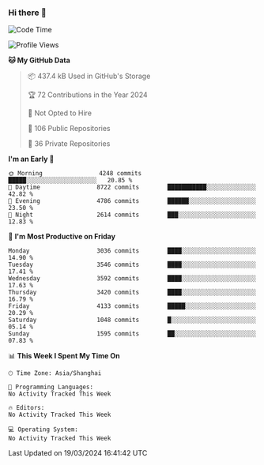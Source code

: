 ### Hi there 👋

<!--
**qbosen/qbosen** is a ✨ _special_ ✨ repository because its `README.md` (this file) appears on your GitHub profile.

Here are some ideas to get you started:

- 🔭 I’m currently working on ...
- 🌱 I’m currently learning ...
- 👯 I’m looking to collaborate on ...
- 🤔 I’m looking for help with ...
- 💬 Ask me about ...
- 📫 How to reach me: ...
- 😄 Pronouns: ...
- ⚡ Fun fact: ...
-->

<!--START_SECTION:waka-->
![Code Time](http://img.shields.io/badge/Code%20Time-2%2C111%20hrs%2036%20mins-blue)

![Profile Views](http://img.shields.io/badge/Profile%20Views-0-blue)

**🐱 My GitHub Data** 

> 📦 437.4 kB Used in GitHub's Storage 
 > 
> 🏆 72 Contributions in the Year 2024
 > 
> 🚫 Not Opted to Hire
 > 
> 📜 106 Public Repositories 
 > 
> 🔑 36 Private Repositories 
 > 
**I'm an Early 🐤** 

```text
🌞 Morning                4248 commits        █████░░░░░░░░░░░░░░░░░░░░   20.85 % 
🌆 Daytime                8722 commits        ███████████░░░░░░░░░░░░░░   42.82 % 
🌃 Evening                4786 commits        ██████░░░░░░░░░░░░░░░░░░░   23.50 % 
🌙 Night                  2614 commits        ███░░░░░░░░░░░░░░░░░░░░░░   12.83 % 
```
📅 **I'm Most Productive on Friday** 

```text
Monday                   3036 commits        ████░░░░░░░░░░░░░░░░░░░░░   14.90 % 
Tuesday                  3546 commits        ████░░░░░░░░░░░░░░░░░░░░░   17.41 % 
Wednesday                3592 commits        ████░░░░░░░░░░░░░░░░░░░░░   17.63 % 
Thursday                 3420 commits        ████░░░░░░░░░░░░░░░░░░░░░   16.79 % 
Friday                   4133 commits        █████░░░░░░░░░░░░░░░░░░░░   20.29 % 
Saturday                 1048 commits        █░░░░░░░░░░░░░░░░░░░░░░░░   05.14 % 
Sunday                   1595 commits        ██░░░░░░░░░░░░░░░░░░░░░░░   07.83 % 
```


📊 **This Week I Spent My Time On** 

```text
🕑︎ Time Zone: Asia/Shanghai

💬 Programming Languages: 
No Activity Tracked This Week

🔥 Editors: 
No Activity Tracked This Week

💻 Operating System: 
No Activity Tracked This Week
```


 Last Updated on 19/03/2024 16:41:42 UTC
<!--END_SECTION:waka-->
